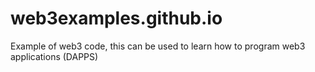 # web3examples.github.io
Example of web3 code, this can be used to learn how to program web3 applications (DAPPS)
